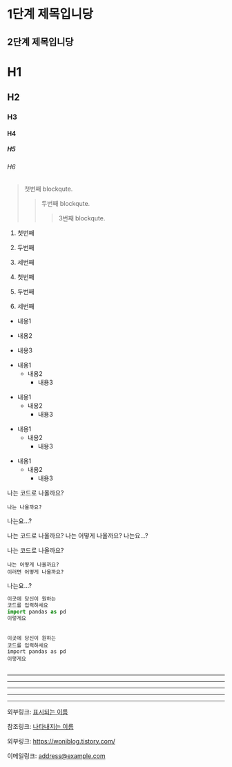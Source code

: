 1단계 제목입니당
===============

2단계 제목입니당
--------------

# H1
## H2
### H3
#### H4
##### H5
###### H6

> 첫번째 blockqute.
>    > 두번째 blockqute.
>    >    > 3번째 blockqute.

1. 첫번째
2. 두번째
3. 세번째

1. 첫번째
7. 두번째
4. 세번째

* 내용1
- 내용2
+ 내용3

* 내용1
  * 내용2
    * 내용3

+ 내용1
  + 내용2
    + 내용3

- 내용1
  - 내용2
    - 내용3

* 내용1
  - 내용2
    + 내용3

나는 코드로 나올까요?

    나는 나올까요?

나는요...?

나는 코드로 나올까요?
    나는 어떻게 나올까요?
나는요...?

나는 코드로 나올까요?

    나는 어떻게 나올까요?
    이러면 어떻게 나올까요?

나는요...?

```python
이곳에 당신이 원하는
코드를 입력하세요
import pandas as pd
이렇게요
```

<pre>
<code>
이곳에 당신이 원하는
코드를 입력하세요
import pandas as pd
이렇게요
</code>
</pre>

* * *

***

*****

- - -

---------------------------------------

외부링크: [표시되는 이름][mylink]

[mylink]: https://woniblog.tistory.com "마우스 커서 올리면 보이는 이름"


참조링크: [나타내지는 이름](https://woniblog.tistory.com, "마우스 커서 이름")


외부링크: <https://woniblog.tistory.com/>

이메일링크: <address@example.com>


